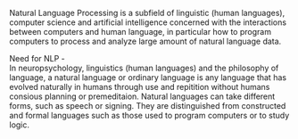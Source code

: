 Natural Language Processing is a subfield of linguistic (human languages), computer science and artificial intelligence concerned with the interactions between computers
and human language, in particular how to program computers to process and analyze large amount of natural language data.

Need for NLP -                                                                                                                                                 
In neuropsychology, linguistics (human languages) and the philosophy of language, a natural language or ordinary language is any language that has evolved naturally in humans through use and repitition without humans consious planning or premeditaion. Natural languages can take different forms, such as speech or signing. They are distinguished from constructed and formal languages such as those used to program computers or to study logic.





